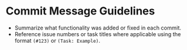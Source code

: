 # Commit Message Guidelines

- Summarize what functionality was added or fixed in each commit.
- Reference issue numbers or task titles where applicable using the format `(#123)` or `(Task: Example)`.

